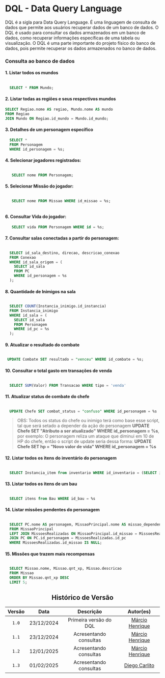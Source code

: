 # DQL - Data Query Language

DQL é a sigla para Data Query Language. É uma linguagem de consulta de dados que permite aos usuários recuperar dados de um banco de dados. O DQL é usado para consultar os dados armazenados em um banco de dados, como recuperar informações específicas de uma tabela ou visualização. O DQL é uma parte importante do projeto físico do banco de dados, pois permite recuperar os dados armazenados no banco de dados.

### Consulta ao banco de dados

#### **1. Listar todos os mundos**

```sql
 
  SELECT * FROM Mundo;

```

####  **2. Listar todas as regiões e seus respectivos mundos**

```sql
SELECT Regiao.nome AS regiao, Mundo.nome AS mundo
FROM Regiao
JOIN Mundo ON Regiao.id_mundo = Mundo.id_mundo;

```
 
#### **3. Detalhes de um personagem específico**

```sql
  SELECT *
  FROM Personagem
  WHERE id_personagem = %s;

```
 

#### **4. Selecionar jogadores registrados:**
```sql

   SELECT nome FROM Personagem;

```

#### **5. Selecionar Missão do jogador:**
```sql

   SELECT nome FROM Missao WHERE id_missao = %s;
   
```

#### **6. Consultar Vida do jogador:**
```sql
   SELECT vida FROM Personagem WHERE id = %s;
```

#### **7. Consultar salas conectadas a partir do personagem:**
```sql

  SELECT id_sala_destino, direcao, descricao_conexao
  FROM Conexao
  WHERE id_sala_origem = (
    SELECT id_sala
    FROM PC
    WHERE id_personagem = %s
  );

```

#### **8. Quantidade de Inimigos na sala**

```sql

  SELECT COUNT(Instancia_inimigo.id_instancia)
  FROM Instancia_inimigo
  WHERE id_sala = (
    SELECT id_sala
    FROM Personagem
    WHERE id_pc = %s
  );

```

#### **9. Atualizar o resultado do combate**

```sql

 UPDATE Combate SET resultado = "venceu" WHERE id_combate = %s;

```

#### **10. Consultar o total gasto em transações de venda**

```sql

  SELECT SUM(Valor) FROM Transacao WHERE tipo = 'venda'

```

#### **11. Atualizar status de combate do chefe**

```sql

  UPDATE Chefe SET combat_status = "confuso" WHERE id_personagem = %s

```

>OBS: Todos os status do chefe ou inimigo terá como base esse script, tal que será setado a depender da ação do personagem **UPDATE Chefe SET "Atributo a ser atualizado" WHERE id_personagem = %s**, por exemplo: O personagem reliza um ataque que diminui em 10 de HP do chefe, então o script de update seria dessa forma: **UPDATE Chefe SET hp = "Novo valor de vida" WHERE id_personagem = %s**


#### **12. Listar todos os itens do inventário do personagem**

```sql

  SELECT Instancia_item from inventario WHERE id_inventario = (SELECT id_personagem FROM PC WHERE id = %s)

```

#### **13. Listar todos os itens de um bau**

```sql

  SELECT itens from Bau WHERE id_bau = %s

```

#### **14. Listar missões pendentes do personagem**

```sql

  SELECT PC.nome AS personagem, MissaoPrincipal.nome AS missao_dependente
  FROM MissaoPrincipal
  LEFT JOIN MissoesRealizadas ON MissaoPrincipal.id_missao = MissoesRealizadas.id_missao
  JOIN PC ON PC.id_personagem = MissoesRealizadas.id_pc
  WHERE MissoesRealizadas.id_missao IS NULL;

```

#### **15. Missões que trazem mais recompensas**

```sql

  SELECT Missao.nome, Missao.qnt_xp, Missao.descricao
  FROM Missao
  ORDER BY Missao.qnt_xp DESC
  LIMIT 5;


```




<center>

## Histórico de Versão
| Versão | Data | Descrição | Autor(es) |
| :-: | :-: | :-: | :-: | 
| `1.0`  | 23/12/2024 | Primeira versão do DQL | [Márcio Henrique](https://github.com/DeM4rcio)  |
| `1.1`  | 23/12/2024 | Acresentando consultas  | [Márcio Henrique](https://github.com/DeM4rcio)  |
| `1.2`  | 12/01/2025 | Acresentando consultas  | [Márcio Henrique](https://github.com/DeM4rcio)  |
| `1.3`  | 01/02/2025 | Acresentando consultas  | [Diego Carlito](https://github.com/DiegoCarlito)  |
</center>

